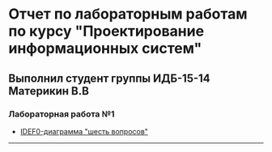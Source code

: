 # Отчет по лабораторным работам по курсу "Проектирование информационных систем"

## Выполнил студент группы ИДБ-15-14 Материкин В.В

### Лабораторная работа №1

* [IDEF0-диаграмма "шесть вопросов"](https://vasilymaterikin.github.io/6questions.png)
***
